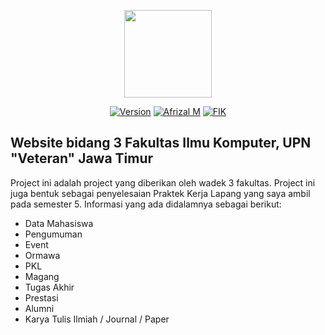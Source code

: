 <p align="center" ><img style="height:140px;width140px;" src="https://www.upnjatim.ac.id/wp-content/uploads/2018/05/logoupnbaru.png"></p>

<p align="center">
<a href="https://packagist.org/packages/laravel/framework"><img src="https://img.shields.io/badge/laravel-v5.8.29-informational" alt="Version"></a>
<a href="https://afrizalmy.com"><img src="https://img.shields.io/badge/project%20created%20by-afrizal-lightgrey" alt="Afrizal M"></a>
<a href="https://fik.upnjatim.ac.id"><img src="https://img.shields.io/badge/dedicated%20to-FIK%20UPN%20%22Veteran%22%20Jawa%20Timur-green" alt="FIK"></a>
</p>

## Website bidang 3 Fakultas Ilmu Komputer, UPN "Veteran" Jawa Timur

Project ini adalah project yang diberikan oleh wadek 3 fakultas. Project ini juga bentuk sebagai penyelesaian Praktek Kerja Lapang yang saya ambil pada semester 5. Informasi yang ada didalamnya sebagai berikut:

- Data Mahasiswa
- Pengumuman
- Event
- Ormawa
- PKL
- Magang
- Tugas Akhir
- Prestasi
- Alumni
- Karya Tulis Ilmiah / Journal / Paper
